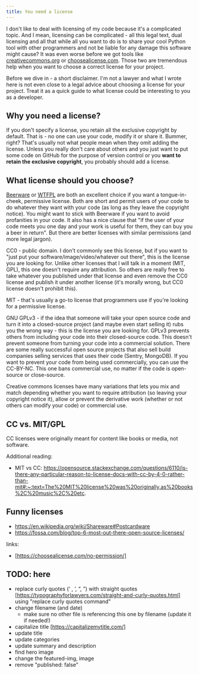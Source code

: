 ```yaml
---
title: You need a license
---
```


I don't like to deal with licensing of my code because it's a complicated topic. And I mean, licensing can be complicated - all this legal text, dual licensing and all that while all you want to do is to share your cool Python tool with other programmers and not be liable for any damage this software might cause? It was even worse before we got tools like [creativecommons.org](https://creativecommons.org) or [choosealicense.com](https://choosealicense.com). Those two are tremendous help when you want to choose a correct license for your project.

Before we dive in - a short disclaimer. I'm not a lawyer and what I wrote here is not even close to a legal advice about choosing a license for your project. Treat it as a quick guide to what license could be interesting to you as a developer.

## Why you need a license?

If you don't specify a license, you retain all the exclusive copyright by default. That is - no one can use your code, modify it or share it. Bummer, right? That's usually not what people mean when they omit adding the license. Unless you really don't care about others and you just want to put some code on GitHub for the purpose of version control or you **want to retain the exclusive copyright**, you probably should add a license.

## What license should you choose?

[Beerware](https://en.wikipedia.org/wiki/Beerware) or [WTFPL](https://en.wikipedia.org/wiki/WTFPL) are both an excellent choice if you want a tongue-in-cheek, permissive license. Both are short and permit users of your code to do whatever they want with your code (as long as they leave the copyright notice). You might want to stick with Beerware if you want to avoid profanities in your code. It also has a nice clause that "if the user of your code meets you one day and your work is useful for them, they can buy you a beer in return". But there are better licenses with similar permissions (and more legal jargon).

CC0 - public domain. I don't commonly see this license, but if you want to "just put your software/image/video/whatever out there", this is the license you are looking for. Unlike other licenses that I will talk in a moment (MIT, GPL), this one doesn't require any attribution. So others are really free to take whatever you published under that license and even remove the CC0 license and publish it under another license (it's morally wrong, but CC0 license doesn't prohibit this).

MIT - that's usually a go-to license that programmers use if you're looking for a permissive license.

GNU GPLv3 - if the idea that someone will take your open source code and turn it into a closed-source project (and maybe even start selling it) rubs you the wrong way - this is the license you are looking for. GPLv3 prevents others from including your code into their closed-source code. This doesn't prevent someone from turning your code into a commercial solution. There are some really successful open source projects that also sell build companies selling services that uses their code (Sentry, MongoDB). If you want to prevent your code from being used commercially, you can use the CC-BY-NC. This one bans commercial use, no matter if the code is open-source or close-source.

Creative commons licenses have many variations that lets you mix and match depending whether you want to require attribution (so leaving your copyright notice it), allow or prevent the derivative work (whether or not others can modify your code) or commercial use.

## CC vs. MIT/GPL

CC licenses were originally meant for content like books or media, not software. 


Additional reading:

* MIT vs CC: https://opensource.stackexchange.com/questions/6110/is-there-any-particular-reason-to-license-docs-with-cc-by-4-0-rather-than-mit#:~:text=The%20MIT%20license%20was%20originally,as%20books%2C%20music%2C%20etc.

## Funny licenses

* https://en.wikipedia.org/wiki/Shareware#Postcardware
* https://fossa.com/blog/top-6-most-out-there-open-source-licenses/

links:

* [https://choosealicense.com/no-permission/]

## TODO: here

* replace curly quotes (‘ , ’, “, ”) with straight quotes [https://typographyforlawyers.com/straight-and-curly-quotes.html] using "replace curly quotes command"
* change filename (and date)
  * make sure no other file is referencing this one by filename (update it if needed!)
* capitalize title [https://capitalizemytitle.com/]
* update title
* update categories
* update summary and description
* find hero image
* change the featured-img, image
* remove "published: false"

